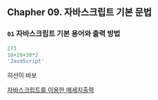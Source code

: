 
## Chapher 09. 자바스크립트 기본 문법

### `01` 자바스크립트 기본 용어와 출력 방법
```JavaScript
273
10+20+30*2
'JavaScript'
```

히선이 바보<p>
[자바스크립트를 이용한 메세지출력](/helloworld/README.md)